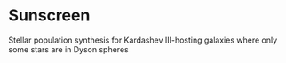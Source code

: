 # Sunscreen
Stellar population synthesis for Kardashev III-hosting galaxies where only some stars are in Dyson spheres
